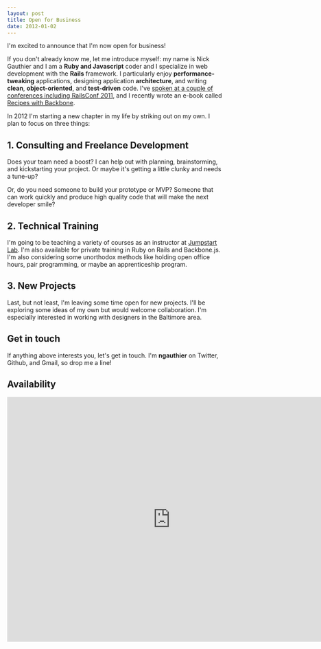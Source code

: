 ```yaml
---
layout: post
title: Open for Business
date: 2012-01-02 
---
```


I'm excited to announce that I'm now open for business!

If you don't already know me, let me introduce myself: my name is Nick Gauthier and I am a **Ruby and Javascript** coder and I specialize in web development with the **Rails** framework. I particularly enjoy **performance-tweaking** applications, designing application **architecture**, and writing **clean**, **object-oriented**, and **test-driven** code. I've [spoken at a couple of conferences including RailsConf 2011](http://lanyrd.com/profile/ngauthier/), and I recently wrote an e-book called [Recipes with Backbone](http://recipeswithbackbone.com).

In 2012 I'm starting a new chapter in my life by striking out on my own. I plan to focus on three things:

## 1. Consulting and Freelance Development

Does your team need a boost? I can help out with planning, brainstorming, and kickstarting your project. Or maybe it's getting a little clunky and needs a tune-up?

Or, do you need someone to build your prototype or MVP? Someone that can work quickly and produce high quality code that will make the next developer smile?

## 2. Technical Training

I'm going to be teaching a variety of courses as an instructor at [Jumpstart Lab](http://jumpstartlab.com). I'm also available for private training in Ruby on Rails and Backbone.js. I'm also considering some unorthodox methods like holding open office hours, pair programming, or maybe an apprenticeship program.

## 3. New Projects

Last, but not least, I'm leaving some time open for new projects. I'll be exploring some ideas of my own but would welcome collaboration. I'm especially interested in working with designers in the Baltimore area.

## Get in touch

If anything above interests you, let's get in touch. I'm **ngauthier** on Twitter, Github, and Gmail, so drop me a line!

## Availability

<iframe src="https://www.google.com/calendar/b/0/embed?showTitle=0&amp;showPrint=0&amp;showCalendars=0&amp;height=570&amp;wkst=1&amp;bgcolor=%23FFFFFF&amp;src=i2d4156i2c7rph1bcsg9rtpe8k%40group.calendar.google.com&amp;color=%238C500B&amp;ctz=America%2FNew_York" style=" border-width:0 " width="760" height="570" frameborder="0" scrolling="no"></iframe>
